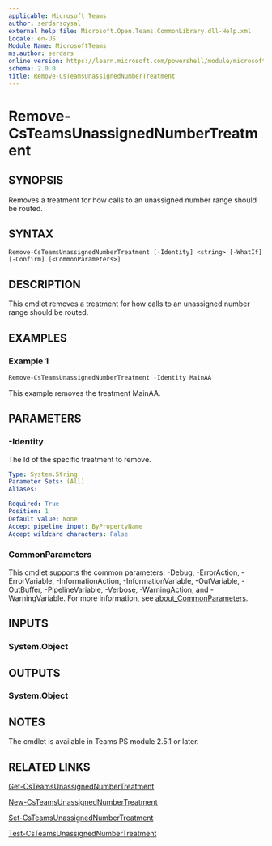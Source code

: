 ```yaml
---
applicable: Microsoft Teams
author: serdarsoysal
external help file: Microsoft.Open.Teams.CommonLibrary.dll-Help.xml
Locale: en-US
Module Name: MicrosoftTeams
ms.author: serdars
online version: https://learn.microsoft.com/powershell/module/microsoftteams/remove-csteamsunassignednumbertreatment
schema: 2.0.0
title: Remove-CsTeamsUnassignedNumberTreatment
---
```


# Remove-CsTeamsUnassignedNumberTreatment

## SYNOPSIS
Removes a treatment for how calls to an unassigned number range should be routed.

## SYNTAX

```
Remove-CsTeamsUnassignedNumberTreatment [-Identity] <string> [-WhatIf] [-Confirm] [<CommonParameters>]
```

## DESCRIPTION
This cmdlet removes a treatment for how calls to an unassigned number range should be routed.

## EXAMPLES

### Example 1
```powershell
Remove-CsTeamsUnassignedNumberTreatment -Identity MainAA
```
This example removes the treatment MainAA.

## PARAMETERS

### -Identity
The Id of the specific treatment to remove.

```yaml
Type: System.String
Parameter Sets: (All)
Aliases:

Required: True
Position: 1
Default value: None
Accept pipeline input: ByPropertyName
Accept wildcard characters: False
```

### CommonParameters
This cmdlet supports the common parameters: -Debug, -ErrorAction, -ErrorVariable, -InformationAction, -InformationVariable, -OutVariable, -OutBuffer, -PipelineVariable, -Verbose, -WarningAction, and -WarningVariable. For more information, see [about_CommonParameters](https://go.microsoft.com/fwlink/?LinkID=113216).

## INPUTS

### System.Object

## OUTPUTS

### System.Object

## NOTES
The cmdlet is available in Teams PS module 2.5.1 or later.

## RELATED LINKS
[Get-CsTeamsUnassignedNumberTreatment](https://learn.microsoft.com/powershell/module/microsoftteams/get-csteamsunassignednumbertreatment)

[New-CsTeamsUnassignedNumberTreatment](https://learn.microsoft.com/powershell/module/microsoftteams/new-csteamsunassignednumbertreatment)

[Set-CsTeamsUnassignedNumberTreatment](https://learn.microsoft.com/powershell/module/microsoftteams/set-csteamsunassignednumbertreatment)

[Test-CsTeamsUnassignedNumberTreatment](https://learn.microsoft.com/powershell/module/microsoftteams/test-csteamsunassignednumbertreatment)
